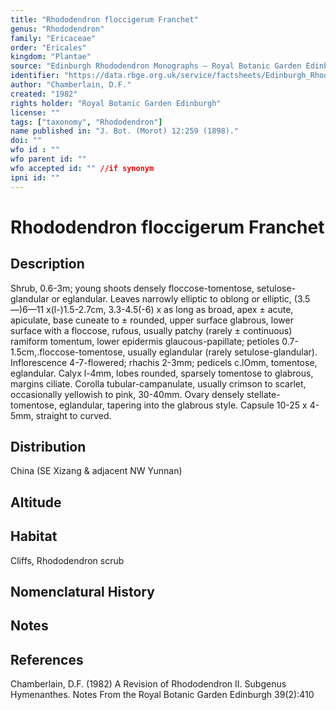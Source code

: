 ```yaml
---
title: "Rhododendron floccigerum Franchet"
genus: "Rhododendron"
family: "Ericaceae"
order: "Ericales"
kingdom: "Plantae"
source: "Edinburgh Rhododendron Monographs – Royal Botanic Garden Edinburgh"
identifier: "https://data.rbge.org.uk/service/factsheets/Edinburgh_Rhododendron_Monographs.xhtml"
author: "Chamberlain, D.F."
created: "1982"
rights holder: "Royal Botanic Garden Edinburgh"
license: ""
tags: ["taxonomy", "Rhododendron"]
name published in: "J. Bot. (Morot) 12:259 (1898)."
doi: ""
wfo id : ""
wfo parent id: ""
wfo accepted id: "" //if synonym                      
ipni id: ""
---
```


                       

# Rhododendron floccigerum Franchet

## Description
Shrub, 0.6-3m; young shoots densely floccose-tomentose, setulose-glandular or eglandular. Leaves narrowly elliptic to oblong or elliptic, (3.5—)6—11 x(l-)1.5-2.7cm, 3.3-4.5(-6) x as long as broad, apex ± acute, apiculate, base cuneate to ± rounded, upper surface glabrous, lower surface with a floccose, rufous, usually patchy (rarely ± continuous) ramiform tomentum, lower epidermis glaucous-papillate; petioles 0.7-1.5cm,.floccose-tomentose, usually eglandular (rarely setulose-glandular). Inflorescence 4-7-flowered; rhachis 2-3mm; pedicels c.lOmm, tomentose, eglandular. Calyx l-4mm, lobes rounded, sparsely tomentose to glabrous, margins ciliate. Corolla tubular-campanulate, usually crimson to scarlet, occasionally yellowish to pink, 30-40mm. Ovary densely stellate-tomentose, eglandular, tapering into the glabrous style. Capsule 10-25 x 4-5mm, straight to curved.

## Distribution
China (SE Xizang & adjacent NW Yunnan)

## Altitude


## Habitat
Cliffs, Rhododendron scrub

## Nomenclatural History

                       
## Notes


## References

Chamberlain, D.F. (1982) A Revision of Rhododendron II. Subgenus Hymenanthes. Notes From the Royal Botanic Garden Edinburgh 39(2):410
